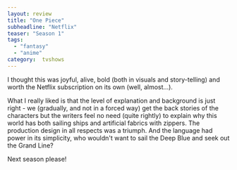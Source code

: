 ```yaml
---
layout: review
title: "One Piece"
subheadline: "Netflix"
teaser: "Season 1"
tags:
  - "fantasy"
  - "anime"
category:  tvshows
---
```


I thought this was joyful, alive, bold (both in visuals and story-telling) and worth
the Netflix subscription on its own (well, almost...).

What I really liked is that the level of explanation and background is just right -
we (gradually, and not in a forced way) get the back stories of the characters but
the writers feel no need (quite rightly) to explain why this world has both sailing
ships and artificial fabrics with zippers. The production design in all respects was
a triumph. And the language had power in its simplicity, who wouldn't want to
sail the Deep Blue and seek out the Grand Line?

Next season please!

